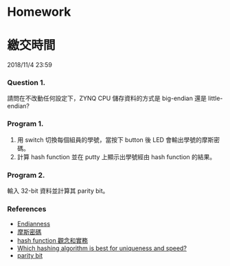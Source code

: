 Homework
====

# 繳交時間
2018/11/4 23:59

### Question 1.

請問在不改動任何設定下，ZYNQ CPU 儲存資料的方式是 big-endian 還是 little-endian?

### Program 1.

1. 用 switch 切換每個組員的學號，當按下 button 後 LED 會輸出學號的摩斯密碼。
2. 計算 hash function 並在 putty 上顯示出學號經由 hash function 的結果。

### Program 2.

輸入 32-bit 資料並計算其 parity bit。

### References

* [Endianness](https://zh.wikipedia.org/wiki/%E5%AD%97%E8%8A%82%E5%BA%8F)
* [摩斯密碼](https://zh.wikipedia.org/wiki/%E6%91%A9%E5%B0%94%E6%96%AF%E7%94%B5%E7%A0%81)
* [hash function 觀念和實務](https://hackmd.io/s/HJln3jU_e)
* [Which hashing algorithm is best for uniqueness and speed?](https://softwareengineering.stackexchange.com/questions/49550/which-hashing-algorithm-is-best-for-uniqueness-and-speed)
* [parity bit](https://zh.wikipedia.org/wiki/%E5%A5%87%E5%81%B6%E6%A0%A1%E9%AA%8C%E4%BD%8D)

